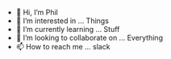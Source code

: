 - 👋 Hi, I’m Phil
- 👀 I’m interested in ... Things
- 🌱 I’m currently learning ... Stuff
- 💞️ I’m looking to collaborate on ... Everything
- 📫 How to reach me ... slack

<!---
PhillipGrujovski-Infotrack/PhillipGrujovski-Infotrack is a ✨ special ✨ repository because its `README.md` (this file) appears on your GitHub profile.
You can click the Preview link to take a look at your changes.
--->
